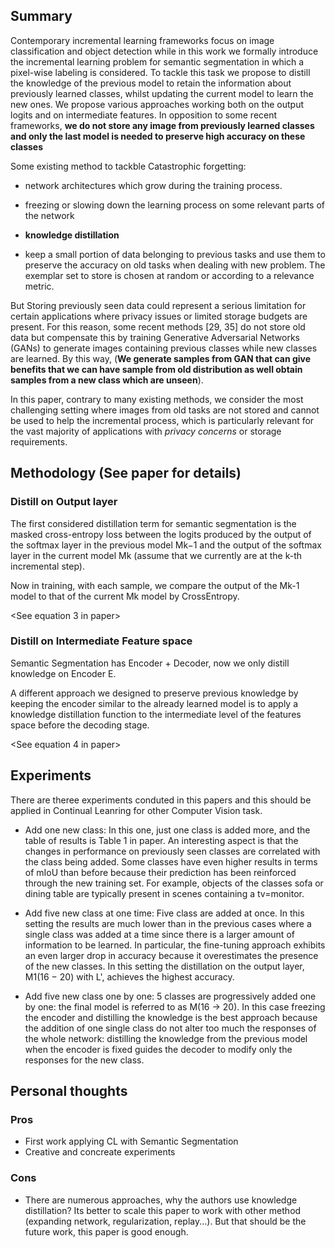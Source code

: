 ## Summary
Contemporary
incremental learning frameworks focus on image classification and object detection while in this work we formally introduce the incremental learning problem for semantic segmentation in which a pixel-wise labeling is considered. To
tackle this task we propose to distill the knowledge of the
previous model to retain the information about previously
learned classes, whilst updating the current model to learn
the new ones. We propose various approaches working both
on the output logits and on intermediate features. In opposition to some recent frameworks, **we do not store any image from previously learned classes and only the last model
is needed to preserve high accuracy on these classes**

Some existing method to tackble Catastrophic forgetting:

- network architectures which grow during the training process.

- freezing or slowing down
the learning process on some relevant parts of the network

- **knowledge distillation**

-  keep a small portion of data belonging to
previous tasks and use them to preserve the accuracy on old
tasks when dealing with new problem. The exemplar set to store is chosen at random or according
to a relevance metric.

But Storing previously seen data could represent a serious
limitation for certain applications where privacy issues or
limited storage budgets are present. For this reason, some
recent methods [29, 35] do not store old data but compensate this by training Generative Adversarial Networks
(GANs) to generate images containing previous classes
while new classes are learned. By this way, (**We generate samples from GAN that can give benefits that we can have sample from old distribution as well obtain samples from a new class which are unseen**).

In this paper, contrary to
many existing methods, we consider the most challenging
setting where images from old tasks are not stored and cannot be used to help the incremental process, which is particularly relevant for the vast majority of applications with
*privacy concerns* or storage requirements.

## Methodology (See paper for details)
### Distill on Output layer
The first considered distillation term for semantic
segmentation is the masked cross-entropy loss between the
logits produced by the output of the softmax layer in the
previous model Mk−1 and the output of the softmax layer
in the current model Mk (assume that we currently are at
the k-th incremental step).

Now in training, with each sample, we compare the output of the Mk-1 model to that of the current Mk model by CrossEntropy.

<See equation 3 in paper>
### Distill on Intermediate Feature space
Semantic Segmentation has Encoder + Decoder, now we only distill knowledge on Encoder E.

A different approach we designed to preserve previous
knowledge by keeping the encoder similar to the already
learned model is to apply a knowledge distillation function
to the intermediate level of the features space before the decoding stage. 

<See equation 4 in paper>

## Experiments
There are theree experiments conduted in this papers and this should be applied in Continual Leanring for other Computer Vision task.

- Add one new class: In this one, just one class is added more, and the table of results is Table 1 in paper. An interesting aspect is that the changes in performance
on previously seen classes are correlated with the class being added. Some classes have even higher results in terms
of mIoU than before because their prediction has been reinforced through the new training set. For example, objects
of the classes sofa or dining table are typically present in
scenes containing a tv=monitor.

- Add five new class at one time: Five class are added at once. In
this setting the results are much lower than in the previous
cases where a single class was added at a time since there
is a larger amount of information to be learned. In particular, the fine-tuning approach exhibits an even larger drop in
accuracy because it overestimates the presence of the new
classes. In this setting the
distillation on the output layer, M1(16 − 20) with L'<D>,
achieves the highest accuracy. 
  
- Add five new class one by one:  5 classes are progressively added one by one: the
final model is referred to as M(16 -> 20). In this case freezing the encoder and distilling the knowledge is the best approach because the addition of one single class do not alter too much the responses of the whole
network: distilling the knowledge from the previous model
when the encoder is fixed guides the decoder to modify only
the responses for the new class.

## Personal thoughts
### Pros
- First work applying CL with Semantic Segmentation
- Creative and concreate experiments
### Cons
- There are numerous approaches, why the authors use knowledge distillation? Its better to scale this paper to work with other method (expanding network, regularization, replay...). But that should be the future work, this paper is good enough.

